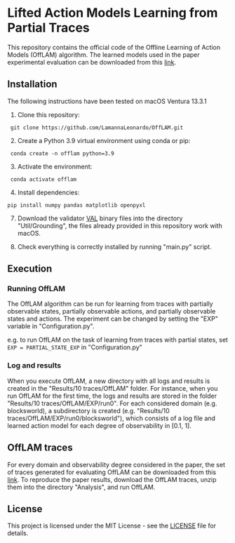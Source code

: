 # Lifted Action Models Learning from Partial Traces

This repository contains the official code of the Offline Learning of Action Models (OffLAM) algorithm. The learned models used in the paper experimental evaluation can be downloaded from this [link](https://drive.google.com/file/d/1eh51H8lPrUGTRPoDKLH8eOFl7RWg12qu/view?usp=share_link).  


## Installation
The following instructions have been tested on macOS Ventura 13.3.1


1. Clone this repository:
```
 git clone https://github.com/LamannaLeonardo/OffLAM.git
```

2. Create a Python 3.9 virtual environment using conda or pip:
```
 conda create -n offlam python=3.9
```

3. Activate the environment:
```
 conda activate offlam
```

4. Install dependencies:
```
pip install numpy pandas matplotlib openpyxl
```

7. Download the validator [VAL](https://github.com/KCL-Planning/VAL) binary files into the directory "Util/Grounding", the files already provided in this repository work with macOS.


8. Check everything is correctly installed by running "main.py" script.


## Execution

### Running OffLAM
The OffLAM algorithm can be run for learning from traces with partially observable states, partially observable actions, and partially observable states and actions. The experiment can be changed by setting the "EXP" variable in "Configuration.py".

e.g. to run OffLAM on the task of learning from traces with partial states, set `EXP = PARTIAL_STATE_EXP` in "Configuration.py"


### Log and results
When you execute OffLAM, a new directory with all logs and results is created in the "Results/10 traces/OffLAM" folder. For instance, when you run OffLAM for the first time, the logs and results are stored in the folder "Results/10 traces/OffLAM/EXP/run0". For each considered domain (e.g. blocksworld), a subdirectory is created (e.g. "Results/10 traces/OffLAM/EXP/run0/blocksworld"), which consists of a log file and learned action model for each degree of observability in [0.1, 1].


## OffLAM traces
For every domain and observability degree considered in the paper, the set of traces generated for evaluating OffLAM can be downloaded from this [link](https://drive.google.com/file/d/1kPkH07RR9TJEoMWkwImBYm0irYEj9oLg/view?usp=share_link).  To reproduce the paper results, download the OffLAM traces, unzip them into the directory "Analysis", and run OffLAM.


## License
This project is licensed under the MIT License - see the [LICENSE](/License) file for details.
